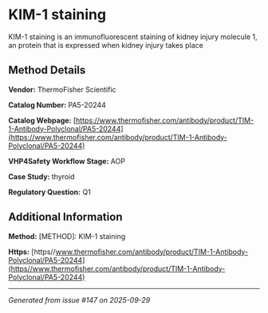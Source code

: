 # KIM-1 staining

KIM-1 staining is an immunofluorescent staining of kidney injury molecule 1, an protein that is expressed when kidney injury takes place

## Method Details

**Vendor:** ThermoFisher Scientific

**Catalog Number:** PA5-20244

**Catalog Webpage:** [https://www.thermofisher.com/antibody/product/TIM-1-Antibody-Polyclonal/PA5-20244](https://www.thermofisher.com/antibody/product/TIM-1-Antibody-Polyclonal/PA5-20244)

**VHP4Safety Workflow Stage:** AOP

**Case Study:** thyroid

**Regulatory Question:** Q1

## Additional Information

**Method:** [METHOD]: KIM-1 staining

**Https:** [https//www.thermofisher.com/antibody/product/TIM-1-Antibody-Polyclonal/PA5-20244](https//www.thermofisher.com/antibody/product/TIM-1-Antibody-Polyclonal/PA5-20244)

---

*Generated from issue #147 on 2025-09-29*
